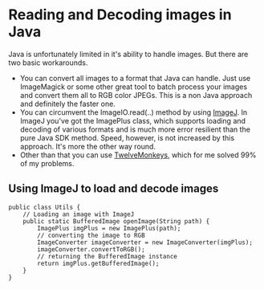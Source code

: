 # Reading and Decoding images in Java
Java is unfortunately limited in it's ability to handle images. But there are two basic workarounds.

  - You can convert all images to a format that Java can handle. Just use ImageMagick or some other great tool to batch process your images and convert them all to RGB color JPEGs. This is a non Java approach and definitely the faster one.
  - You can circumvent the ImageIO.read(..) method by using [ImageJ](http://rsbweb.nih.gov/ij/). In ImageJ you've got the ImagePlus class, which supports loading and decoding of various formats and is much more error resilient than the pure Java SDK method. Speed, however, is not increased by this approach. It's more the other way round.
  - Other than that you can use [TwelveMonkeys](https://github.com/haraldk/TwelveMonkeys), which for me solved 99% of my problems. 

## Using ImageJ to load and decode images
    public class Utils {
        // Loading an image with ImageJ
        public static BufferedImage openImage(String path) {
            ImagePlus imgPlus = new ImagePlus(path);
            // converting the image to RGB
            ImageConverter imageConverter = new ImageConverter(imgPlus);
            imageConverter.convertToRGB();
            // returning the BufferedImage instance
            return imgPlus.getBufferedImage();
        }
    }